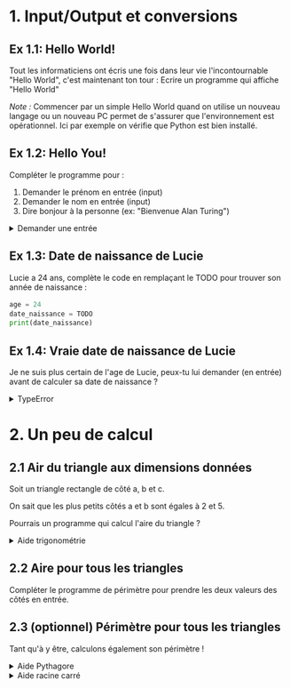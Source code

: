 # 1. Input/Output et conversions
## Ex 1.1: Hello World!
Tout les informaticiens ont écris une fois dans leur vie l'incontournable "Hello World", c'est maintenant ton tour :
Ecrire un programme qui affiche "Hello World"

_*Note :*_ Commencer par un simple Hello World quand on utilise un nouveau langage ou un nouveau PC permet de s'assurer que l'environnement est opérationnel. Ici par exemple on vérifie que Python est bien installé.

## Ex 1.2: Hello You!
Compléter le programme pour :
1. Demander le prénom en entrée (input)
2. Demander le nom en entrée (input)
2. Dire bonjour à la personne (ex: "Bienvenue Alan Turing")
<details>
  <summary>Demander une entrée</summary>
La fonction `input` permet de demander à l'utilisateur d'entrer une valeur (cf: fiche récapitulative)
</details>

## Ex 1.3: Date de naissance de Lucie
Lucie a 24 ans, complète le code en remplaçant le TODO pour trouver son année de naissance :
```python
age = 24
date_naissance = TODO
print(date_naissance)
```

## Ex 1.4: Vraie date de naissance de Lucie
Je ne suis plus certain de l'age de Lucie, peux-tu lui demander (en entrée) avant de calculer sa date de naissance ?
<details>
  <summary>TypeError</summary>
  Quelle est le type renvoyé par la fonction input ? Probablement pas un entier... il va falloir convertir...
</details>

# 2. Un peu de calcul

## 2.1 Air du triangle aux dimensions données
Soit un triangle rectangle de côté a, b et c.

On sait que les plus petits côtés a et b sont égales à 2 et 5.

Pourrais un programme qui calcul l'aire du triangle ?

<details>
  <summary>Aide trigonométrie</summary>
  L'aire d'un triangle rectangle est égale à: a * b / 2
</details>

## 2.2 Aire pour tous les triangles
Compléter le programme de périmètre pour prendre les deux valeurs des côtés en entrée.

## 2.3 (optionnel) Périmètre pour tous les triangles
Tant qu'à y être, calculons également son périmètre !
<details>
  <summary>Aide Pythagore</summary>
  c<sub>2 = a<sub>2 + b<sub>2
</details>
<details>
  <summary>Aide racine carré</summary>
  Un module (on verra la puissance des modules dans un prochain chapitre ;) ) de math permet de calculer la racine carré d'un nombre :  
<img src="https://github.com/ymougenel/COURS_INFO_SNT-NSI/blob/main/.README/math_sqrt.png">
</details>
